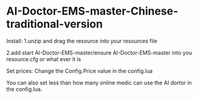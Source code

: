 # AI-Doctor-EMS-master-Chinese-traditional-version
Install:
1.unzip and drag the resource into your resources file

2.add start AI-Doctor-EMS-master/ensure AI-Doctor-EMS-master into you resource.cfg or what ever it is

Set prices:
Change the Config.Price value in the config.lua

You can also set less than how many online medic can use the AI dortor in the config.lua.
